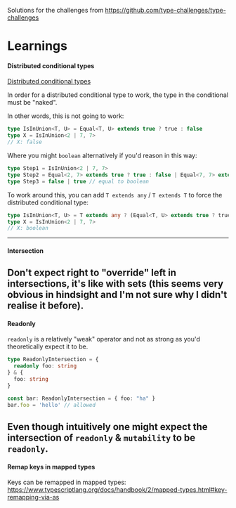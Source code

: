 Solutions for the challenges from https://github.com/type-challenges/type-challenges

# Learnings
#### Distributed conditional types
[Distributed conditional types](https://www.typescriptlang.org/docs/handbook/2/conditional-types.html#distributive-conditional-types)

In order for a distributed conditional type to work, the type in the conditional must be "naked".

In other words, this is not going to work:
```ts
type IsInUnion<T, U> = Equal<T, U> extends true ? true : false
type X = IsInUnion<2 | 7, 7>
// X: false
```

Where you might `boolean` alternatively if you'd reason in this way:
```ts
type Step1 = IsInUnion<2 | 7, 7>
type Step2 = Equal<2, 7> extends true ? true : false | Equal<7, 7> extends true ? true : false
type Step3 = false | true // equal to boolean
```

To work around this, you can add `T extends any` / `T extends T` to force the distributed conditional type:
```ts
type IsInUnion<T, U> = T extends any ? (Equal<T, U> extends true ? true : false) : never
type X = IsInUnion<2 | 7, 7>
// X: boolean
```
---
#### Intersection
Don't expect right to "override" left in intersections, it's like with sets (this seems very obvious in hindsight and I'm not sure why I didn't realise it before).
---
#### Readonly
`readonly` is a relatively "weak" operator and not as strong as you'd theoretically expect it to be.

```ts
type ReadonlyIntersection = {
  readonly foo: string
} & {
  foo: string
}

const bar: ReadonlyIntersection = { foo: "ha" }
bar.foo = 'hello' // allowed
```

Even though intuitively one might expect the intersection of `readonly` & `mutability` to be `readonly`.
---
#### Remap keys in mapped types
Keys can be remapped in mapped types: https://www.typescriptlang.org/docs/handbook/2/mapped-types.html#key-remapping-via-as
